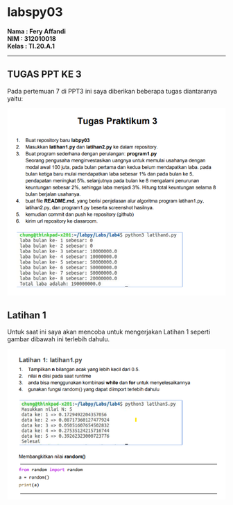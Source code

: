 # labspy03

**Nama   : Fery Affandi** <br>
**NIM    : 312010018** <br>
**Kelas  : TI.20.A.1** <br>

-------------

## TUGAS PPT KE 3

Pada pertemuan 7 di PPT3 ini saya diberikan beberapa tugas diantaranya yaitu: <br>

![tuga3-1](foto/tugas31.png)

## Latihan 1

Untuk saat ini saya akan mencoba untuk mengerjakan Latihan 1 seperti gambar dibawah ini terlebih dahulu. <br>

![latihan3-1](foto/latihan3-1.png)

